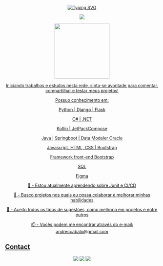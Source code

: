 <p align="center">
  <a href="https://git.io/typing-svg"><img src="https://readme-typing-svg.demolab.com?font=Fira+Code&weight=700&duration=700&pause=500&color=F60E56&center=true&vCenter=true&random=false&width=650&height=110&lines=BEM+VINDO;WELCOME;BIENVENIDO;%E6%AD%A1%E8%BF%8E;Herzlich+Willkommen;Velkommen;%D0%B6%D0%B5%D0%BB%D0%B0%D0%BD%D0%BD%D1%8B%D0%B9" alt="Typing SVG" /></a>
</p>
  
<p align="center">
  <a href="https://github-readme-streak-stats.herokuapp.com?user=AndreCabalo&theme=dracula&hide_border=true&locale=pt_BR&date_format=M%20j%5B%2C%20Y%5D&background=5%2CE90D4BE4%2C69262650&border=000000&stroke=FFFFFF&ring=FFFFFF&fire=FFFFFF&currStreakNum=FFFFFF&sideNums=FFFFFF&currStreakLabel=EBEBEB&sideLabels=FFFFFF&dates=FFFFFF&excludeDaysLabel=FFFFFF">
    <img src="https://github-readme-streak-stats.herokuapp.com?user=AndreCabalo&theme=dracula&hide_border=true&locale=pt_BR&date_format=M%20j%5B%2C%20Y%5D&background=5%2CE90D4BE4%2C69262650&border=000000&stroke=FFFFFF&ring=FFFFFF&fire=FFFFFF&currStreakNum=FFFFFF&sideNums=FFFFFF&currStreakLabel=EBEBEB&sideLabels=FFFFFF&dates=FFFFFF&excludeDaysLabel=FFFFFF" />
  </a>
</p>
<p align="center">
   <a href="https://github.com/andrecabalo">
       <img height="180em" src="https://github-readme-stats.vercel.app/api/top-langs/?username=andrecabalo&layout=compact&langs_count=7&hide=hack,scss,less,stylus&theme=dracula"/>
</p>
   
    


<p align="center">Iniciando trabalhos e estudos nesta rede, sinta-se avontade para comentar, compartilhar e testar meus projetos!</p>

<p align="center"> Possuo conhecimento em: </p>




<p align="center"> Python | Django | Flask </p>

<p align="center"> C# | .NET </p>
     
<p align="center"> Kotlin | JetPackCompose</p>

<p align="center"> Java | Springboot | Data Modeler Oracle </p>
  
<p align="center"> Javascript, HTML, CSS | Bootstrap </p>

<p align="center"> Framework front-end Bootstrap </p>
   
<p align="center"> SQL</p>
  
<p align="center"> Figma </p>





<p align="center">🌱 - Estou atualmente aprendendo sobre Junit e CI/CD </p>
<p align="center">🔭 - Busco projetos nos quais eu possa colaborar e melhorar minhas habilidades</p>
<p align="center">💬 - Aceito todos os tipos de sugestões, como melhoria em projetos e entre outros</p>
<p align="center">📫 - Vocês podem me encontrar através do e-mail: andreccabalo@gmail.com</p>


## Contact 

<div align="center">
  <a href="https://www.linkedin.com/in/andre-cabalo" target="_blank"><img src="https://img.shields.io/badge/-LinkedIn-%230077B5?style=for-the-badge&logo=linkedin&logoColor=white" target="_blank"></a> 
  <a href="https://instagram.com/andrecabalo" target="_blank"><img src="https://img.shields.io/badge/-Instagram-%23E4405F?style=for-the-badge&logo=instagram&logoColor=white" target="_blank"></a>
  <a href = "andreccabalo@gmail.com"><img src="https://img.shields.io/badge/Gmail-D14836?style=for-the-badge&logo=gmail&logoColor=white" target="_blank"></a>
<br><br>


